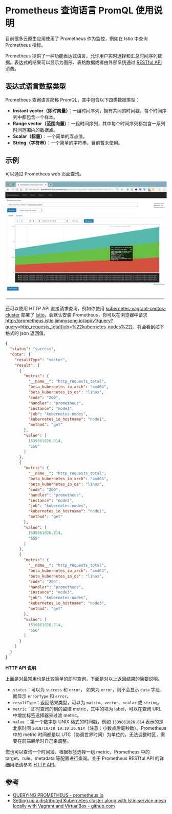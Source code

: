 # Prometheus 查询语言 PromQL 使用说明

目前很多云原生应用使用了 Prometheus 作为监控，例如在 Istio 中查询 Prometheus 指标。

Prometheus 提供了一种功能表达式语言，允许用户实时选择和汇总时间序列数据。表达式的结果可以显示为图形、表格数据或者由外部系统通过 [RESTful API](https://prometheus.io/docs/prometheus/latest/querying/api/) 消费。


## 表达式语言数据类型

Prometheus 查询语言简称 PromQL，其中包含以下四类数据类型：

- **Instant vector（即时向量）**：一组时间序列，拥有共同的时间戳，每个时间序列中都包含一个样本。
- **Range vector（范围向量）**：一组时间序列，其中每个时间序列都包含一系列时间范围内的数据点。
- **Scalar（标量）**：一个简单的浮点值。
- **String（字符串）**：一个简单的字符串，目前暂未使用。

## 示例

可以通过 Prometheus web 页面查询。

![Prometheus 的查询页面](../images/006tNbRwly1fwcl7v28rhj30xl0onadv.jpg)

还可以使用 HTTP API 直接请求查询，例如你使用 [kubernetes-vagrant-centos-cluster](https://github.com/rootsongjc/kubernetes-vagrant-centos-cluster) 部署了 [Istio](https://istio.io/zh)，会默认安装 Prometheus，你可以在浏览器中请求 <http://prometheus.istio.jimmysong.io/api/v1/query?query=http_requests_total{job=%22kubernetes-nodes%22}>，将会看到如下格式的 json 返回值。

```json
{
  "status": "success",
  "data": {
    "resultType": "vector",
    "result": [
      {
        "metric": {
          "__name__": "http_requests_total",
          "beta_kubernetes_io_arch": "amd64",
          "beta_kubernetes_io_os": "linux",
          "code": "200",
          "handler": "prometheus",
          "instance": "node1",
          "job": "kubernetes-nodes",
          "kubernetes_io_hostname": "node1",
          "method": "get"
        },
        "value": [
          1539861026.814,
          "556"
        ]
      },
      {
        "metric": {
          "__name__": "http_requests_total",
          "beta_kubernetes_io_arch": "amd64",
          "beta_kubernetes_io_os": "linux",
          "code": "200",
          "handler": "prometheus",
          "instance": "node2",
          "job": "kubernetes-nodes",
          "kubernetes_io_hostname": "node2",
          "method": "get"
        },
        "value": [
          1539861026.814,
          "555"
        ]
      },
      {
        "metric": {
          "__name__": "http_requests_total",
          "beta_kubernetes_io_arch": "amd64",
          "beta_kubernetes_io_os": "linux",
          "code": "200",
          "handler": "prometheus",
          "instance": "node3",
          "job": "kubernetes-nodes",
          "kubernetes_io_hostname": "node3",
          "method": "get"
        },
        "value": [
          1539861026.814,
          "556"
        ]
      }
    ]
  }
}
```

**HTTP API 说明**

上面是对最常用也是比较简单的即时查询，下面是对以上返回结果的简要说明。

- `status`：可以为 `success` 和 `error`， 如果为 `error`，则不会显示 `data` 字段，而显示 `errorType` 和 `error`。
- `resultType`：返回结果类型，可以为 `matrix`、`vector`、`scalar` 或 `string`。
- `metric`：即时查询的到的监控 metric，其中的项为 label，可以在查询 URL 中增加标签选择器来过滤 metric。
- `value` ：第一个数字是 UNIX 格式的时间戳，例如 `1539861026.814` 表示的是北京时间 `2018/10/18 19:10:26.814`（注意：小数点后毫秒数）。Prometheus 中的 metric 时间都是以 UTC（协调世界时间）为单位的，无法调整时区，需要在前端展示时自己来调整。

您也可以查询一个时间段、根据标签选择一组 metric、Prometheus 中的 target、rule、metadata 等配置进行查询。关于 Prometheus RESTful API 的详细用法请参考 [HTTP API](https://prometheus.io/docs/prometheus/latest/querying/api/)。

## 参考

- [QUERYING PROMETHEUS - prometheus.io](https://prometheus.io/docs/prometheus/latest/querying/basics/)
- [Setting up a distributed Kubernetes cluster along with Istio service mesh locally with Vagrant and VirtualBox - github.com](https://github.com/rootsongjc/kubernetes-vagrant-centos-cluster)
